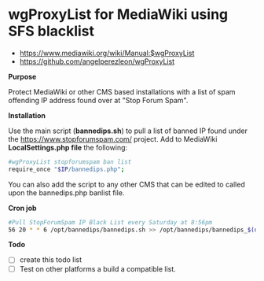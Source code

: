 # wgProxyList for MediaWiki using SFS blacklist
- https://www.mediawiki.org/wiki/Manual:$wgProxyList
- https://github.com/angelperezleon/wgProxyList
 
 **Purpose**
 
Protect MediaWiki or other CMS based installations with a list of spam offending IP address found over at "Stop Forum Spam".

**Installation**

 Use the main script (**bannedips.sh**) to pull a list of banned IP found under the https://www.stopforumspam.com/ project.
 Add to MediaWiki **LocalSettings.php file** the following:
 ```bash
 #wgProxyList stopforumspam ban list
 require_once "$IP/bannedips.php";
```
You can also add the script to any other CMS that can be edited to called upon the bannedips.php banlist file.

**Cron job**
 ```bash
#Pull StopForumSpam IP Black List every Saturday at 8:56pm
56 20 * * 6 /opt/bannedips/bannedips.sh >> /opt/bannedips/bannedips_$(date +\%d\%b\%Y-\%H\%M\%S).log 2>&1
```
**Todo**
- [ ] create this todo list
- [ ] Test on other platforms a build a compatible list.
